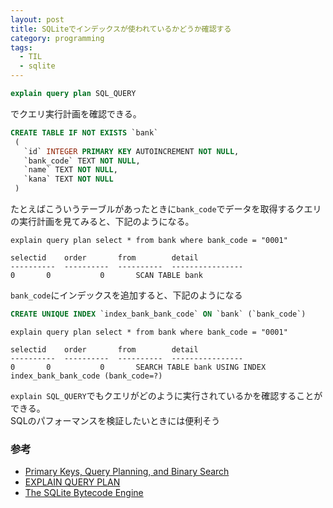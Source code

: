 ```yaml
---
layout: post
title: SQLiteでインデックスが使われているかどうか確認する
category: programming
tags:
  - TIL
  - sqlite
---
```


```sql
explain query plan SQL_QUERY
```

でクエリ実行計画を確認できる。

 ```sql
 CREATE TABLE IF NOT EXISTS `bank` 
  (
    `id` INTEGER PRIMARY KEY AUTOINCREMENT NOT NULL, 
    `bank_code` TEXT NOT NULL, 
    `name` TEXT NOT NULL, 
    `kana` TEXT NOT NULL
  )
```

たとえばこういうテーブルがあったときに`bank_code`でデータを取得するクエリの実行計画を見てみると、下記のようになる。

```
explain query plan select * from bank where bank_code = "0001"

selectid    order       from        detail          
----------  ----------  ----------  ----------------
0	    0           0	    SCAN TABLE bank
```

`bank_code`にインデックスを追加すると、下記のようになる

```sql
CREATE UNIQUE INDEX `index_bank_bank_code` ON `bank` (`bank_code`)
```

```
explain query plan select * from bank where bank_code = "0001"

selectid    order       from        detail          
----------  ----------  ----------  ----------------
0	    0           0	    SEARCH TABLE bank USING INDEX index_bank_bank_code (bank_code=?)
```

`explain SQL_QUERY`でもクエリがどのように実行されているかを確認することができる。  
SQLのパフォーマンスを検証したいときには便利そう

### 参考
- [Primary Keys, Query Planning, and Binary Search](https://medium.com/@JasonWyatt/squeezing-performance-from-sqlite-indexes-indexes-c4e175f3c346)
- [EXPLAIN QUERY PLAN](https://www.sqlite.org/eqp.html)
- [The SQLite Bytecode Engine](http://www.hwaci.com/sw/sqlite/opcode.html)

